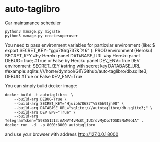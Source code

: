 # auto-taglibro
Car maintanance scheduler

```
python3 manage.py migrate
python3 manage.py createsuperuser
```

You need to pass environment variables for particular environment (like: $ export SECRET_KEY="ggu7t6rg737&*(%6*" ):
    PROD environment (Heroku)
        SECRET_KEY      #by Heroku panel
        DATABASE_URL    #by Heroku panel
        DEBUG=True;     #True or False by Heroku panel
        DEV_ENV=True
    DEV environment:
        SECRET_KEY      #string with secret key
        DATABASE_URL    #example: sqlite:////home/dymbol/GIT/Github/auto-taglibro/db.sqlite3;
        DEBUG           #True or False
        DEV_ENV=True

You can simply build docker image:
```
docker build -t autotaglibro  \
    --build-arg DEBUG=True \
    --build-arg SECRET_KEY="Hjuioh78687^%586h98jh98" \
    --build-arg DATABASE_URL="sqlite:///autotaglibro/db.sqlite3;" \
    --build-arg DEV_ENV="True" \
    --build-arg TelegramToken="598551213:AAHVT4vMsBt_IUCrdvMyDsoTOSD5NoM0o1A" .
docker run  -d  -p 8000:8000 autotaglibro
```
and use your browser with address http://127.0.0.1:8000
